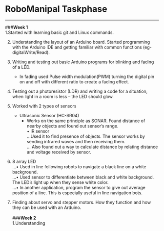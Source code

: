 # RoboManipal Taskphase
-------
###**Week 1**<br>
1.Started with learning basic git and Linux commands.<br>

2. Understanding the layout of an Arduino board. Started programming with the Arduino IDE and getting familiar with common functions (eg- digitalWrite/Read).<br>

3. Writing and testing out basic Arduino programs for blinking and fading of a LED.<br>
    * In fading used Pulse width modulation(PWM) turning the digital pin on and off with different ratio to create a fading           effect.<br>
4.	Testing out a photoresistor (LDR) and writing a code for a situation, when light in a room is less – the LED should glow.<br>

5.	Worked with 2 types of sensors <br>
    * Ultrasonic Sensor (HC-SR04) <br>
        * Works on the same principle as SONAR. Found distance of nearby objects and found out sensor’s range.<br> 
        •	IR sensor<br> 
       ...Used it to find presence of objects. The sensor works by sending infrared waves and then receiving them.<br> 
       ...	Also found out a way to calculate distance by relating distance and voltage received by sensor. <br> 
6.	8 array LED <br> 
...•	Used in line following robots to navigate a black line on a white background.<br> 
...•	Used sensor to differentiate between black and white background. The LED’s light up when they sense white color.<br> 
...•	In another application, program the sensor to give out average position of a line. This is especially useful in line navigation bots.<br> 
7.	Finding about servo and stepper motors. How they function and how they can be used with an Arduino.<br> <br>
###**Week 2**<br>
1.Understanding 
 
